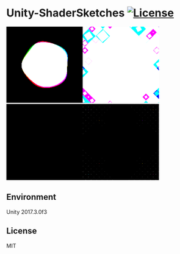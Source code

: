 # Unity-ShaderSketches [![License](https://img.shields.io/badge/license-MIT-lightgrey.svg)](http://mit-license.org)

![Circle2](Images/Circle2.gif)![Lattice3](Images/Lattice3.gif)![Triangle2](Images/Triangle2.gif)![Flower1](Images/Flower1.gif)

## Environment
Unity 2017.3.0f3

## License
MIT
